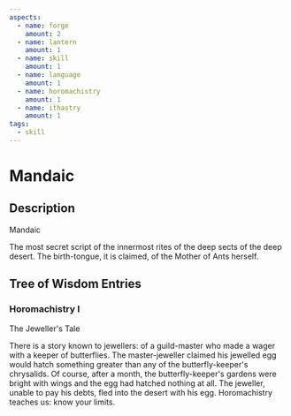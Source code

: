 ```yaml
---
aspects: 
  - name: forge
    amount: 2
  - name: lantern
    amount: 1
  - name: skill
    amount: 1
  - name: language
    amount: 1
  - name: horomachistry
    amount: 1
  - name: ithastry
    amount: 1
tags:
  - skill
---
```


# Mandaic

## Description
Mandaic

The most secret script of the innermost rites of the deep sects of the deep desert. The birth-tongue, it is claimed, of the Mother of Ants herself.
## Tree of Wisdom Entries

### Horomachistry I
The Jeweller's Tale

There is a story known to jewellers: of a guild-master who made a wager with a keeper of butterflies. The master-jeweller claimed his jewelled egg would hatch something greater than any of the butterfly-keeper's chrysalids. Of course, after a month, the butterfly-keeper's gardens were bright with wings and the egg had hatched nothing at all. The jeweller, unable to pay his debts, fled into the desert with his egg. Horomachistry teaches us: know your limits.